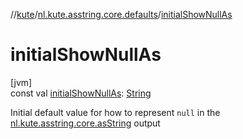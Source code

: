 //[kute](../../index.md)/[nl.kute.asstring.core.defaults](index.md)/[initialShowNullAs](initial-show-null-as.md)

# initialShowNullAs

[jvm]\
const val [initialShowNullAs](initial-show-null-as.md): [String](https://kotlinlang.org/api/latest/jvm/stdlib/kotlin/-string/index.html)

Initial default value for how to represent `null` in the [nl.kute.asstring.core.asString](../nl.kute.asstring.core/as-string.md) output
